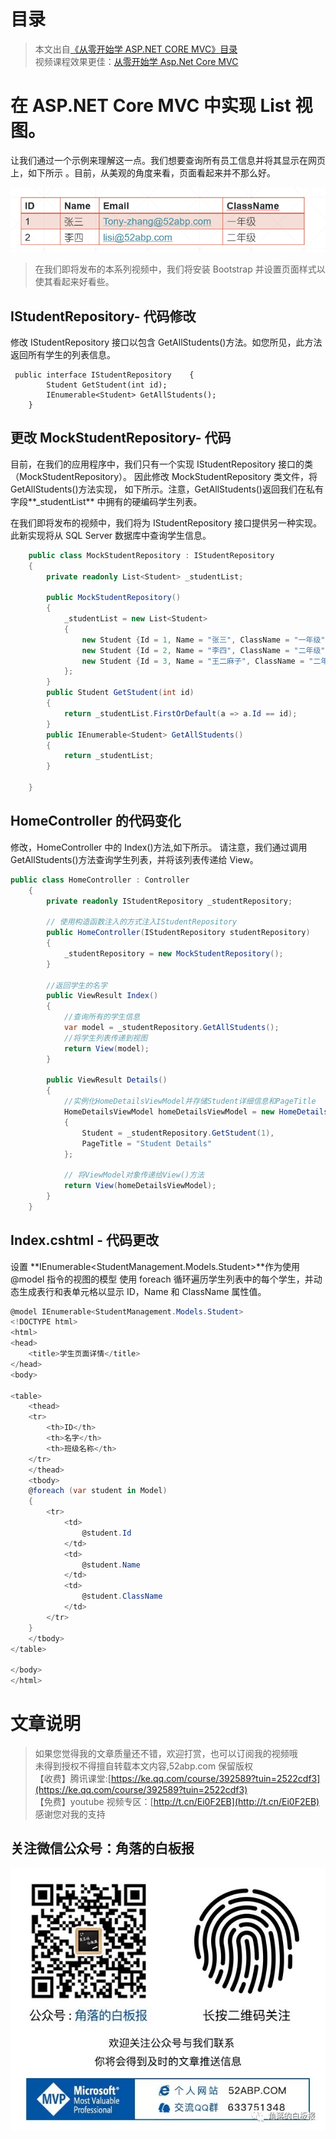 # 目录

> 本文出自[《从零开始学 ASP.NET CORE MVC》目录](https://www.52abp.com/wiki/mvc/0.1.4/1.Intro) </br>
> 视频课程效果更佳：[从零开始学 Asp.Net Core MVC](https://study.163.com/course/courseMain.htm?courseId=1209215803&share=2&shareId=400000000309007) </br>

# 在 ASP.NET Core MVC 中实现 List 视图。

让我们通过一个示例来理解这一点。我们想要查询所有员工信息并将其显示在网页上，如下所示
。目前，从美观的角度来看，页面看起来并不那么好。


![27 1](images/27-1.png)




> 在我们即将发布的本系列视频中，我们将安装 Bootstrap 并设置页面样式以使其看起来好看些。

## IStudentRepository- 代码修改

修改 IStudentRepository 接口以包含 GetAllStudents()方法。如您所见，此方法返回所有学生的列表信息。

```
 public interface IStudentRepository    {
        Student GetStudent(int id);
        IEnumerable<Student> GetAllStudents();
    }
```

## 更改 MockStudentRepository- 代码

目前，在我们的应用程序中，我们只有一个实现 IStudentRepository 接口的类（MockStudentRepository）。
因此修改 MockStudentRepository 类文件，将 GetAllStudents()方法实现，
如下所示。注意，GetAllStudents()返回我们在私有字段**\_studentList** 中拥有的硬编码学生列表。

在我们即将发布的视频中，我们将为 IStudentRepository 接口提供另一种实现。此新实现将从 SQL Server 数据库中查询学生信息。

```csharp
    public class MockStudentRepository : IStudentRepository
    {
        private readonly List<Student> _studentList;

        public MockStudentRepository()
        {
            _studentList = new List<Student>
            {
                new Student {Id = 1, Name = "张三", ClassName = "一年级", Email = "Tony-zhang@52abp.com"},
                new Student {Id = 2, Name = "李四", ClassName = "二年级", Email = "lisi@52abp.com"},
                new Student {Id = 3, Name = "王二麻子", ClassName = "二年级", Email = "wang@52abp.com"}
            };
        }
        public Student GetStudent(int id)
        {
            return _studentList.FirstOrDefault(a => a.Id == id);
        }
        public IEnumerable<Student> GetAllStudents()
        {
            return _studentList;
        }

    }
```

## HomeController 的代码变化

修改，HomeController 中的 Index()方法,如下所示。
请注意，我们通过调用 GetAllStudents()方法查询学生列表，并将该列表传递给 View。

```csharp
public class HomeController : Controller
    {
        private readonly IStudentRepository _studentRepository;

        // 使用构造函数注入的方式注入IStudentRepository
        public HomeController(IStudentRepository studentRepository)
        {
            _studentRepository = new MockStudentRepository();
        }

        //返回学生的名字
        public ViewResult Index()
        {
            //查询所有的学生信息
            var model = _studentRepository.GetAllStudents();
            //将学生列表传递到视图
            return View(model);
        }

        public ViewResult Details()
        {
            //实例化HomeDetailsViewModel并存储Student详细信息和PageTitle
            HomeDetailsViewModel homeDetailsViewModel = new HomeDetailsViewModel()
            {
                Student = _studentRepository.GetStudent(1),
                PageTitle = "Student Details"
            };

            // 将ViewModel对象传递给View()方法
            return View(homeDetailsViewModel);
        }
    }
```

## Index.cshtml - 代码更改

设置 **IEnumerable<StudentManagement.Models.Student>**作为使用@model 指令的视图的模型
使用 foreach 循环遍历学生列表中的每个学生，并动态生成表行和表单元格以显示 ID，Name 和 ClassName 属性值。

```csharp
@model IEnumerable<StudentManagement.Models.Student>
<!DOCTYPE html>
<html>
<head>
    <title>学生页面详情</title>
</head>
<body>

<table>
    <thead>
    <tr>
        <th>ID</th>
        <th>名字</th>
        <th>班级名称</th>
    </tr>
    </thead>
    <tbody>
    @foreach (var student in Model)
    {
        <tr>
            <td>
                @student.Id
            </td>
            <td>
                @student.Name
            </td>
            <td>
                @student.ClassName
            </td>
        </tr>
    }
    </tbody>
</table>

</body>
</html>
```

# 文章说明

> 如果您觉得我的文章质量还不错，欢迎打赏，也可以订阅我的视频哦 </br>
> 未得到授权不得擅自转载本文内容,52abp.com 保留版权 </br>
> 【收费】腾讯课堂:[https://ke.qq.com/course/392589?tuin=2522cdf3](https://ke.qq.com/course/392589?tuin=2522cdf3) </br>
> 【免费】youtube 视频专区：[http://t.cn/Ei0F2EB](http://t.cn/Ei0F2EB) </br>
> 感谢您对我的支持

## 关注微信公众号：角落的白板报

![公众号：角落的白板报](images/jiaoluowechat.png)
